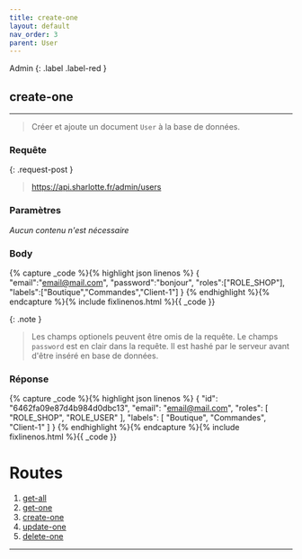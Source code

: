 ```yaml
---
title: create-one
layout: default
nav_order: 3
parent: User
---
```


Admin
{: .label .label-red }

<!-- DÉBUT DE LA ROUTE -->
## create-one
----

> Créer et ajoute un document `User` à la base de données.


### Requête

{: .request-post }
> https://api.sharlotte.fr/admin/users

### Paramètres
*Aucun contenu n'est nécessaire*

### Body
{% capture _code %}{% highlight json linenos %}
{
    "email":"email@mail.com",
    "password":"bonjour",
    "roles":["ROLE_SHOP"],
    "labels":["Boutique","Commandes","Client-1"]
}
{% endhighlight %}{% endcapture %}{% include fixlinenos.html %}{{ _code }}

{: .note }
> Les champs optionels peuvent être omis de la requête.
> Le champs `password` est en clair dans la requête. Il est hashé par le serveur avant d'être inséré en base de données.

### Réponse
{% capture _code %}{% highlight json linenos %}
{
    "id": "6462fa09e87d4b984d0dbc13",
    "email": "email@mail.com",
    "roles": [
        "ROLE_SHOP",
        "ROLE_USER"
    ],
    "labels": [
        "Boutique",
        "Commandes",
        "Client-1"
    ]
}
{% endhighlight %}{% endcapture %}{% include fixlinenos.html %}{{ _code }}
<!-- FIN DE LA ROUTE -->

# Routes

1. [get-all]
1. [get-one]
1. [create-one]
1. [update-one]
1. [delete-one]

----

[brand]: ../security.html#rôles
[manager]: ../security.html#rôles
[roles]: ../security.html#rôles
[labels]: user/labels.html
[units]: user/units.html
[sources]: user/sources.html
[actives]: user/actives.html
[get-all]: #get-all
[get-one]: #get-one
[create-one]: #create-one
[update-one]: #update-one
[delete-one]: #delete-one